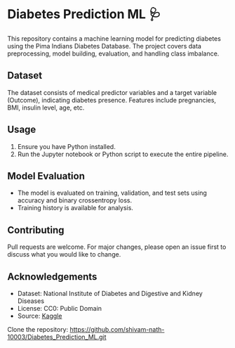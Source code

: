 # Diabetes Prediction ML 🩺

This repository contains a machine learning model for predicting diabetes using the Pima Indians Diabetes Database. The project covers data preprocessing, model building, evaluation, and handling class imbalance.

## Dataset
The dataset consists of medical predictor variables and a target variable (Outcome), indicating diabetes presence. Features include pregnancies, BMI, insulin level, age, etc.

## Usage
1. Ensure you have Python installed.
2. Run the Jupyter notebook or Python script to execute the entire pipeline.

## Model Evaluation
- The model is evaluated on training, validation, and test sets using accuracy and binary crossentropy loss.
- Training history is available for analysis.

## Contributing
Pull requests are welcome. For major changes, please open an issue first to discuss what you would like to change.

## Acknowledgements
- Dataset: National Institute of Diabetes and Digestive and Kidney Diseases
- License: CC0: Public Domain
- Source: [Kaggle](https://www.kaggle.com/datasets/uciml/pima-indians-diabetes-database)

Clone the repository: https://github.com/shivam-nath-10003/Diabetes_Prediction_ML.git

